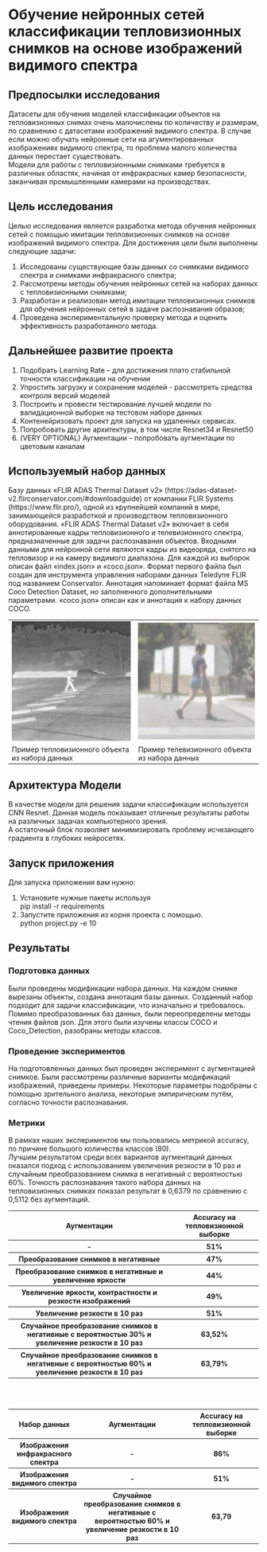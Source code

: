 # Обучение нейронных сетей классификации тепловизионных снимков на основе изображений видимого спектра

## Предпосылки исследования
Датасеты для обучения моделей классификации объектов на тепловизионных снимах очень малочислены по количеству и размерам, по сравнению с датасетами изображений видимого спектра.
В случае если можно обучать нейронные сети на агументированных изображениях видимого спектра, то проблема малого количества данных перестает существовать.  
Модели для работы с тепловизионными снимками требуется  в различных областях, начиная от инфракрасных камер безопасности, заканчивая промышленными камерами на производствах.

<h2>Цель исследования</h2>

Целью исследования является разработка метода обучения нейронных
сетей с помощью имитации тепловизионных снимков на основе изображений
видимого спектра. Для достижения цели были выполнены следующие задачи:

1. Исследованы существующие базы данных со снимками видимого
спектра и снимками инфракрасного спектра;
2. Рассмотрены методы обучения нейронных сетей на наборах
данных с тепловизионными снимками;
3. Разработан и реализован метод имитации тепловизионных
снимков для обучения нейронных сетей в задаче распознавания образов;
4. Проведена экспериментальную проверку метода и оценить
эффективность разработанного метода.


## Дальнейшее развитие проекта
1.    Подобрать Learning Rate – для достижения плато стабильной точности классификации на обучении
2.    Упростить загрузку и сохранение моделей - рассмотреть средства контроля версий моделей
3.    Построить и провести тестирование лучшей модели по валидационной выборке на тестовом наборе данных
4.    Контенейризовать проект для запуска на удаленных сервисах.
5.    Попробовать другие архитектуры, в том числе Resnet34 и Resnet50
6.    (VERY OPTIONAL) Аугментации – попробовать аугментации по цветовым каналам

<h2>Используемый набор данных</h2>
Базу данных «FLIR ADAS Thermal Dataset v2» (https://adas-dataset-v2.flirconservator.com/#downloadguide) от компании FLIR Systems (https://www.flir.pro/), одной из крупнейшей компаний в мире, занимающейся разработкой и производством тепловизионного оборудования. «FLIR ADAS Thermal Dataset v2» включает в себя аннотированные кадры тепловизионного и телевизионного спектра, предназначенные для задачи распознавания объектов. Входными данными для нейронной
сети являются кадры из видеоряда, снятого на тепловизор и на камеру видимого диапазона. Для каждой из выборок описан файл «index.json» и «coco.json». Формат первого файла был создан для инструмента управления наборами данных Teledyne FLIR под названием Conservator. Аннотация напоминает формат файла MS Coco Detection Dataset, но заполненного дополнительными параметрами. «сoco.json» описан как и аннотация к набору данных COCO. 

<table align="center"> 
 <tr>
    <td><img src="/thermal_img.png" alt="Thermal image from dataset"/></td>
    <td><img src="/rgb_img.png" alt="Thermal image from dataset"/></td>
  </tr>
  <tr>
    <td>Пример тепловизионного объекта из набора данных</td>
    <td>Пример телевизионного объекта из набора данных</td>
  </tr>

</table> 

## Архитектура Модели

В качестве модели для решения задачи классификации используется CNN Resnet.
Данная модель показывает отличные результаты работы на различных задачах компьютерного зрения.  
А остаточный блок позволяет минимизировать проблему исчезающего градиента в глубоких нейросетях.

## Запуск приложения
Для запуска приложения вам нужно:
1) Установите нужные пакеты используя    
pip install -r requirements
2) Запустите приложения из корня проекта с помощью.   
python project.py -e 10

## Результаты
### Подготовка данных
Были проведены модификации набора данных. На каждом снимке вырезаны объекты, создана аннотация базы данных. Созданный набор подходит для задачи классификации, что изначально и требовалось. 
Помимо преобразованных баз данных, были переопределены методы чтения файлов json. Для этого были изучены классы COCO и Сoco_Detection, разобраны методы классов. 

### Проведение экспериментов
На подготовленных данных был проведен эксперимент с аугментацией снимков. Были рассмотрены различные варианты модификаций изображений, приведены примеры. Некоторые параметры подобраны с помощью зрительного анализа, некоторые эмпирическим путём, согласно точности распознавания. 


### Метрики
В рамках наших экспериментов мы пользовались метрикой accuracy, по причине большого количества классов (80).   
Лучшим результатом среди всех вариантов аугментаций данных оказался подход с использованием увеличения резкости в 10 раз и случайным преобразованием снимка в негативный с вероятностью 60%. Точность распознавания такого набора данных на тепловизионных снимках показал результат в 0,6379 по сравнению с 0,5112 без аугментаций.



<table align="center"> 
<tr>
<th>Аугментации</th><th>Accuracy на тепловизионной выборке</th>
</tr>
<tr>
<th>-</th><th>51%</th>
</tr>
<tr>
<th>Преобразование снимков в негативные</th><th>47%</th>
</tr>
<tr>
<th>Преобразование снимков в негативные и увеличение яркости</th><th>44%</th>
</tr>
<tr>
<th>Увеличение яркости, контрастности и резкости изображений</th><th>49%</th>
</tr>
<tr>
<th>Увеличение резкости в 10 раз</th><th>51%</th>
</tr>
<tr>
<th>Случайное преобразование снимков в негативные с вероятностью 30% и увеличение резкости в 10 раз</th><th>63,52%</th>
</tr>
<tr>
<th>Случайное преобразование снимков в негативные с вероятностью 60% и увеличение резкости в 10 раз</th><th>63,79%</th>
</tr>
</table>
<br><br>
<table align="center"> 
<tr>
<th>Набор данных</th><th>Аугментации</th><th>Accuracy на тепловизионной выборке</th>
</tr>
<tr>
<th>Изображения инфракрасного спектра</th><th>-</th><th>86%</th>
</tr>
<tr>
<th>Изображения видимого спектра</th><th>-</th><th>51%</th>
</tr>
<tr>
<th>Изображения видимого спектра</th><th>Случайное преобразование снимков в негативные с вероятностью 60% и увеличение резкости в 10 раз</th><th>63,79</th>
</tr>
</table>
